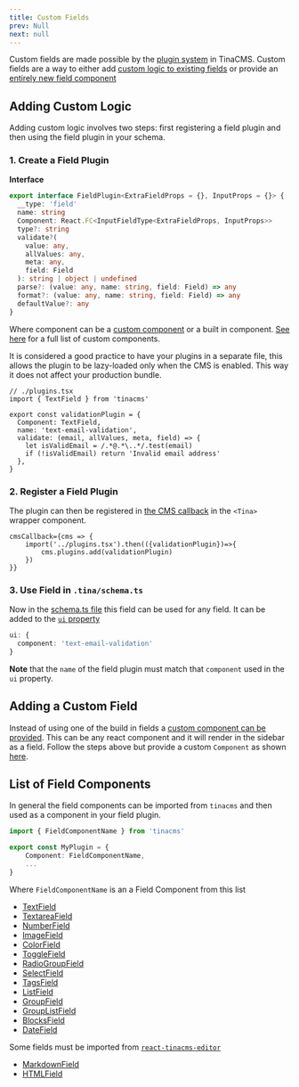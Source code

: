 ```yaml
---
title: Custom Fields
prev: Null
next: null
---
```


Custom fields are made possible by the [plugin system](/docs/plugins/) in TinaCMS. Custom fields are a way to either add [custom logic to existing fields](#adding-custom-logic) or provide an [entirely new field component](#adding-a-custom-field)

## Adding Custom Logic

Adding custom logic involves two steps: first registering a field plugin and then using the field plugin in your schema.

### 1. Create a Field Plugin

**Interface**

```ts
export interface FieldPlugin<ExtraFieldProps = {}, InputProps = {}> {
  __type: 'field'
  name: string
  Component: React.FC<InputFieldType<ExtraFieldProps, InputProps>>
  type?: string
  validate?(
    value: any,
    allValues: any,
    meta: any,
    field: Field
  ): string | object | undefined
  parse?: (value: any, name: string, field: Field) => any
  format?: (value: any, name: string, field: Field) => any
  defaultValue?: any
}
```

Where component can be a [custom component](#adding-a-custom-field) or a built in component. [See here](#list-of-field-components) for a full list of custom components.

It is considered a good practice to have your plugins in a separate file, this allows the plugin to be lazy-loaded only when the CMS is enabled. This way it does not affect your production bundle.

```tsx
// ./plugins.tsx
import { TextField } from 'tinacms'

export const validationPlugin = {
  Component: TextField,
  name: 'text-email-validation',
  validate: (email, allValues, meta, field) => {
    let isValidEmail = /.*@.*\..*/.test(email)
    if (!isValidEmail) return 'Invalid email address'
  },
}
```

### 2. Register a Field Plugin

The plugin can then be registered in [the CMS callback](/docs/tinacms-context/#tinacms) in the `<Tina>` wrapper component.

```tsx
cmsCallback={cms => {
    import('../plugins.tsx').then(({validationPlugin})=>{
        cms.plugins.add(validationPlugin)
    })
}}
```

### 3. Use Field in `.tina/schema.ts`

Now in the [schema.ts file](/docs/schema/) this field can be used for any field. It can be added to the [`ui` property](/docs/schema/#the-ui-property)

```ts
ui: {
  component: 'text-email-validation'
}
```

**Note** that the `name` of the field plugin must match that `component` used in the `ui` property.

## Adding a Custom Field

Instead of using one of the build in fields a [custom component can be provided](/docs/reference/toolkit/fields/custom-fields/). This can be any react component and it will render in the sidebar as a field. Follow the steps above but provide a custom `Component` as shown [here](/docs/reference/toolkit/fields/custom-fields/).

## List of Field Components

In general the field components can be imported from `tinacms` and then used as a component in your field plugin.

```ts
import { FieldComponentName } from 'tinacms'

export const MyPlugin = {
    Component: FieldComponentName,
    ...
}
```

Where `FieldComponentName` is an a Field Component from this list

- [TextField](/docs/reference/toolkit/fields/text/)
- [TextareaField](/docs/reference/toolkit/fields/textarea/)
- [NumberField](/docs//reference/toolkit/fields/number/)
- [ImageField](/docs/reference/toolkit/fields/image/)
- [ColorField](/docs/reference/toolkit/fields/color/)
- [ToggleField](/docs/reference/toolkit/fields/toggle/)
- [RadioGroupField](/docs/reference/toolkit/fields/radio-group/)
- [SelectField](/docs/reference/toolkit/fields/select/)
- [TagsField](/docs/reference/toolkit/fields/tags/)
- [ListField](/docs/reference/toolkit/fields/list/)
- [GroupField](/docs/reference/toolkit/fields/group/)
- [GroupListField](/docs/reference/toolkit/fields/group-list/)
- [BlocksField](/docs/reference/toolkit/fields/blocks/)
- [DateField](/docs/reference/toolkit/fields/date/)

Some fields must be imported from [`react-tinacms-editor`](/packages/react-tinacms-editor/)

- [MarkdownField](/docs/reference/toolkit/fields/markdown/)
- [HTMLField](/docs/reference/toolkit/fields/html/)
